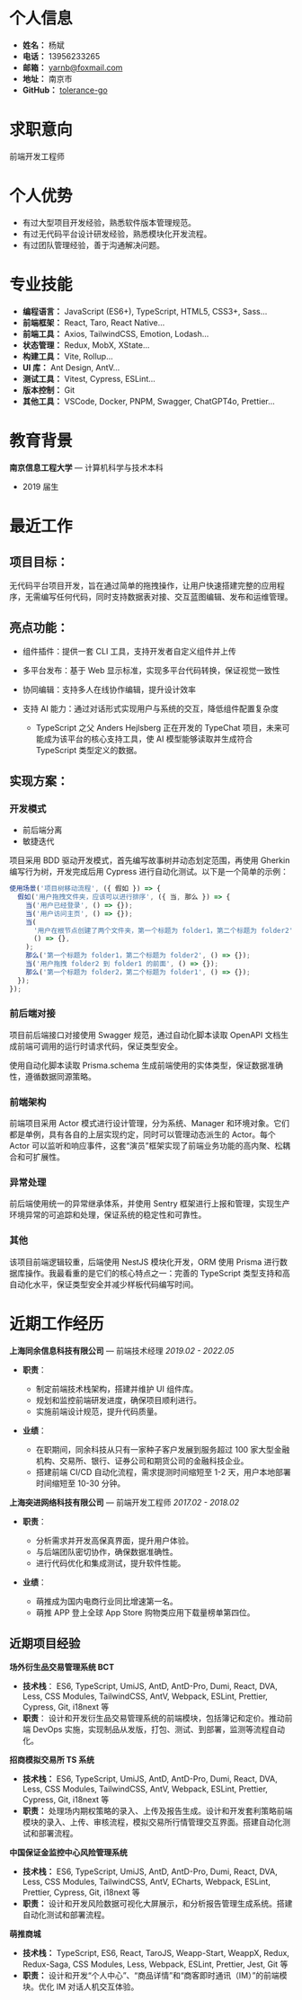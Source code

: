 # 个人信息

- **姓名：** 杨斌
- **电话：** 13956233265
- **邮箱：** yarnb@foxmail.com
- **地址：** 南京市
- **GitHub：** [tolerance-go](https://github.com/tolerance-go)

# 求职意向

前端开发工程师

# 个人优势

- 有过大型项目开发经验，熟悉软件版本管理规范。
- 有过无代码平台设计研发经验，熟悉模块化开发流程。
- 有过团队管理经验，善于沟通解决问题。

# 专业技能

- **编程语言：** JavaScript (ES6+), TypeScript, HTML5, CSS3+, Sass...
- **前端框架：** React, Taro, React Native...
- **前端工具：** Axios, TailwindCSS, Emotion, Lodash...
- **状态管理：** Redux, MobX, XState...
- **构建工具：** Vite, Rollup...
- **UI 库：** Ant Design, AntV...
- **测试工具：** Vitest, Cypress, ESLint...
- **版本控制：** Git
- **其他工具：** VSCode, Docker, PNPM, Swagger, ChatGPT4o, Prettier...

# 教育背景

**南京信息工程大学** — 计算机科学与技术本科

- 2019 届生

# 最近工作

## 项目目标：

无代码平台项目开发，旨在通过简单的拖拽操作，让用户快速搭建完整的应用程序，无需编写任何代码，同时支持数据表对接、交互蓝图编辑、发布和运维管理。

## 亮点功能：

- 组件插件：提供一套 CLI 工具，支持开发者自定义组件并上传
- 多平台发布：基于 Web 显示标准，实现多平台代码转换，保证视觉一致性
- 协同编辑：支持多人在线协作编辑，提升设计效率
- 支持 AI 能力：通过对话形式实现用户与系统的交互，降低组件配置复杂度

  - TypeScript 之父 Anders Hejlsberg 正在开发的 TypeChat 项目，未来可能成为该平台的核心支持工具，使 AI 模型能够读取并生成符合 TypeScript 类型定义的数据。

## 实现方案：

### 开发模式

- 前后端分离
- 敏捷迭代

项目采用 BDD 驱动开发模式，首先编写故事树并动态划定范围，再使用 Gherkin 编写行为树，开发完成后用 Cypress 进行自动化测试。以下是一个简单的示例：

```ts
使用场景('项目树移动流程', ({ 假如 }) => {
  假如('用户拖拽文件夹，应该可以进行排序', ({ 当, 那么 }) => {
    当('用户已经登录', () => {});
    当('用户访问主页', () => {});
    当(
      '用户在根节点创建了两个文件夹，第一个标题为 folder1，第二个标题为 folder2',
      () => {},
    );
    那么('第一个标题为 folder1，第二个标题为 folder2', () => {});
    当('用户拖拽 folder2 到 folder1 的前面', () => {});
    那么('第一个标题为 folder2，第二个标题为 folder1', () => {});
  });
});
```

### 前后端对接

项目前后端接口对接使用 Swagger 规范，通过自动化脚本读取 OpenAPI 文档生成前端可调用的运行时请求代码，保证类型安全。

使用自动化脚本读取 Prisma.schema 生成前端使用的实体类型，保证数据准确性，遵循数据同源策略。

### 前端架构

前端项目采用 Actor 模式进行设计管理，分为系统、Manager 和环境对象。它们都是单例，具有各自的上层实现约定，同时可以管理动态派生的 Actor。每个 Actor 可以监听和响应事件，这套“演员”框架实现了前端业务功能的高内聚、松耦合和可扩展性。

### 异常处理

前后端使用统一的异常继承体系，并使用 Sentry 框架进行上报和管理，实现生产环境异常的可追踪和处理，保证系统的稳定性和可靠性。

### 其他

该项目前端逻辑较重，后端使用 NestJS 模块化开发，ORM 使用 Prisma 进行数据库操作。我最看重的是它们的核心特点之一：完善的 TypeScript 类型支持和高自动化水平，保证类型安全并减少样板代码编写时间。

# 近期工作经历

**上海同余信息科技有限公司** — 前端技术经理
_2019.02 - 2022.05_

- **职责**：

  - 制定前端技术栈架构，搭建并维护 UI 组件库。
  - 规划和监控前端研发进度，确保项目顺利进行。
  - 实施前端设计规范，提升代码质量。

- **业绩**：

  - 在职期间，同余科技从只有一家种子客户发展到服务超过 100 家大型金融机构、交易所、银行、证券公司和期货公司的金融科技企业。
  - 搭建前端 CI/CD 自动化流程，需求提测时间缩短至 1-2 天，用户本地部署时间缩短至 10-30 分钟。

**上海突进网络科技有限公司** — 前端开发工程师
_2017.02 - 2018.02_

- **职责**：

  - 分析需求并开发高保真界面，提升用户体验。
  - 与后端团队密切协作，确保数据准确性。
  - 进行代码优化和集成测试，提升软件性能。

- **业绩**：

  - 萌推成为国内电商行业同比增速第一名。
  - 萌推 APP 登上全球 App Store 购物类应用下载量榜单第四位。

## 近期项目经验

**场外衍生品交易管理系统 BCT**

- **技术栈**： ES6, TypeScript, UmiJS, AntD, AntD-Pro, Dumi, React, DVA, Less, CSS Modules, TailwindCSS, AntV, Webpack, ESLint, Prettier, Cypress, Git, i18next 等
- **职责**： 设计和开发衍生品交易管理系统的前端模块，包括簿记和定价。推动前端 DevOps 实施，实现制品从发版，打包、测试、到部署，监测等流程自动化。

**招商模拟交易所 TS 系统**

- **技术栈：** ES6, TypeScript, UmiJS, AntD, AntD-Pro, Dumi, React, DVA, Less, CSS Modules, TailwindCSS, AntV, Webpack, ESLint, Prettier, Cypress, Git, i18next 等
- **职责：** 处理场内期权策略的录入、上传及报告生成。设计和开发套利策略前端模块的录入、上传、审核流程，模拟交易所行情管理交互界面。搭建自动化测试和部署流程。

**中国保证金监控中心风险管理系统**

- **技术栈：** ES6, TypeScript, UmiJS, AntD, AntD-Pro, Dumi, React, DVA, Less, CSS Modules, TailwindCSS, AntV, ECharts, Webpack, ESLint, Prettier, Cypress, Git, i18next 等
- **职责：** 设计和开发风险数据可视化大屏展示，和分析报告管理生成系统。搭建自动化测试和部署流程。

**萌推商城**

- **技术栈：** TypeScript, ES6, React, TaroJS, Weapp-Start, WeappX, Redux, Redux-Saga, CSS Modules, Less, Webpack, ESLint, Prettier, Jest, Git 等
- **职责：** 设计和开发“个人中心”、“商品详情”和“商客即时通讯（IM）”的前端模块。优化 IM 对话人机交互体验。
